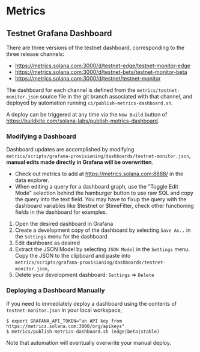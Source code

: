 # Metrics

## Testnet Grafana Dashboard

There are three versions of the testnet dashboard, corresponding to the three
release channels:
* https://metrics.solana.com:3000/d/testnet-edge/testnet-monitor-edge
* https://metrics.solana.com:3000/d/testnet-beta/testnet-monitor-beta
* https://metrics.solana.com:3000/d/testnet/testnet-monitor

The dashboard for each channel is defined from the
`metrics/testnet-monitor.json` source file in the git branch associated with
that channel, and deployed by automation running `ci/publish-metrics-dashboard.sh`.

A deploy can be triggered at any time via the `New Build` button of
https://buildkite.com/solana-labs/publish-metrics-dashboard.

### Modifying a Dashboard

Dashboard updates are accomplished by modifying
`metrics/scripts/grafana-provisioning/dashboards/testnet-monitor.json`,
**manual edits made directly in Grafana will be overwritten**.

* Check out metrics to add at https://metrics.solana.com:8888/ in the data explorer.
* When editing a query for a dashboard graph, use the "Toggle Edit Mode" selection
  behind the hamburger button to use raw SQL and copy the query into the text field.
  You may have to fixup the query with the dashboard variables like $testnet or $timeFilter,
  check other functioning fields in the dashboard for examples.

1. Open the desired dashboard in Grafana
2. Create a development copy of the dashboard by selecting `Save As..` in the
   `Settings` menu for the dashboard
3. Edit dashboard as desired
4. Extract the JSON Model by selecting `JSON Model` in the `Settings` menu.  Copy the JSON to the clipboard
    and paste into `metrics/scripts/grafana-provisioning/dashboards/testnet-monitor.json`,
5. Delete your development dashboard: `Settings` => `Delete`

### Deploying a Dashboard Manually

If you need to immediately deploy a dashboard using the contents of
`testnet-monitor.json` in your local workspace,
```
$ export GRAFANA_API_TOKEN="an API key from https://metrics.solana.com:3000/org/apikeys"
$ metrics/publish-metrics-dashboard.sh (edge|beta|stable)
```
Note that automation will eventually overwrite your manual deploy.
